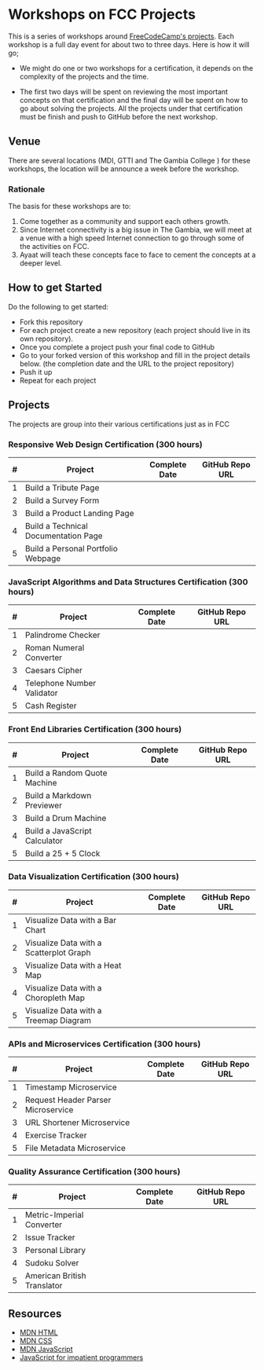 # Workshops on FCC Projects

This is a series of workshops around [FreeCodeCamp's projects](https://www.freecodecamp.org/learn). Each workshop is a full day event for about two to three days. Here is how it will go;

- We might do one or two workshops for a certification, it depends on the complexity of the projects and the time.

- The first two days will be spent on reviewing the most important concepts  on that certification and the final day will be spent on how to go about solving the projects. All the projects under that certification must be finish and push to GitHub before the next workshop.

  

## Venue

There are several locations (MDI, GTTI and The Gambia College ) for these workshops, the location will be announce a week before the workshop.

### Rationale

The basis for these workshops are to:

1. Come together as a community and support each others growth.
2. Since Internet connectivity is a big issue in The Gambia, we will meet at a venue with a high speed Internet connection to go through some of the activities on FCC.
3. Ayaat will teach these concepts face to face to cement the concepts at a deeper level.



## How to get Started

Do the following to get started:

- Fork this repository
- For each project create a new repository (each project should live in its own repository).
- Once you complete a project push your final code to GitHub
- Go to your forked version of this workshop and fill in the project details below. (the completion date and the URL to the project repository)
- Push it up
- Repeat for each project



## Projects

The projects are group into their various certifications just as in FCC

### Responsive Web Design Certification (300 hours)

| #    | Project                              | Complete Date | GitHub Repo URL |
| ---- | ------------------------------------ | ------------- | --------------- |
| 1    | Build a Tribute Page                 |               |                 |
| 2    | Build a Survey Form                  |               |                 |
| 3    | Build a Product Landing Page         |               |                 |
| 4    | Build a Technical Documentation Page |               |                 |
| 5    | Build a Personal Portfolio Webpage   |               |                 |



### JavaScript Algorithms and Data Structures Certification (300 hours)

| #    | Project                    | Complete Date | GitHub Repo URL |
| ---- | -------------------------- | ------------- | --------------- |
| 1    | Palindrome Checker         |               |                 |
| 2    | Roman Numeral Converter    |               |                 |
| 3    | Caesars Cipher             |               |                 |
| 4    | Telephone Number Validator |               |                 |
| 5    | Cash Register              |               |                 |



### Front End Libraries Certification (300 hours)

| #    | Project                       | Complete Date | GitHub Repo URL |
| ---- | ----------------------------- | ------------- | --------------- |
| 1    | Build a Random Quote Machine  |               |                 |
| 2    | Build a Markdown Previewer    |               |                 |
| 3    | Build a Drum Machine          |               |                 |
| 4    | Build a JavaScript Calculator |               |                 |
| 5    | Build a 25 + 5 Clock          |               |                 |



### Data Visualization Certification (300 hours)

| #    | Project                                 | Complete Date | GitHub Repo URL |
| ---- | --------------------------------------- | ------------- | --------------- |
| 1    | Visualize Data with a Bar Chart         |               |                 |
| 2    | Visualize Data with a Scatterplot Graph |               |                 |
| 3    | Visualize Data with a Heat Map          |               |                 |
| 4    | Visualize Data with a Choropleth Map    |               |                 |
| 5    | Visualize Data with a Treemap Diagram   |               |                 |



### APIs and Microservices Certification (300 hours)

| #    | Project                            | Complete Date | GitHub Repo URL |
| ---- | ---------------------------------- | ------------- | --------------- |
| 1    | Timestamp Microservice             |               |                 |
| 2    | Request Header Parser Microservice |               |                 |
| 3    | URL Shortener Microservice         |               |                 |
| 4    | Exercise Tracker                   |               |                 |
| 5    | File Metadata Microservice         |               |                 |



### Quality Assurance Certification (300 hours)

| #    | Project                     | Complete Date | GitHub Repo URL |
| ---- | --------------------------- | ------------- | --------------- |
| 1    | Metric-Imperial Converter   |               |                 |
| 2    | Issue Tracker               |               |                 |
| 3    | Personal Library            |               |                 |
| 4    | Sudoku Solver               |               |                 |
| 5    | American British Translator |               |                 |



## Resources

- [MDN HTML](https://developer.mozilla.org/en-US/docs/Web/HTML)
- [MDN CSS](https://developer.mozilla.org/en-US/docs/Web/CSS)
- [MDN JavaScript](https://developer.mozilla.org/en-US/docs/Web/JavaScript)
- [JavaScript for impatient programmers](https://exploringjs.com/impatient-js/)